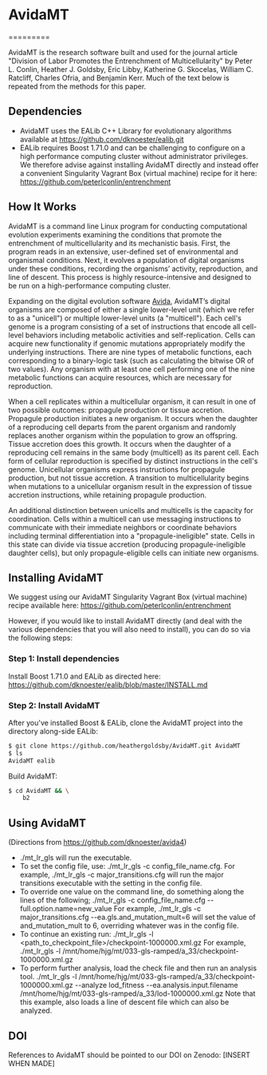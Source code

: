 # AvidaMT
=========

AvidaMT is the research software built and used for the journal article "Division of Labor Promotes the Entrenchment of Multicellularity" by Peter L. Conlin, Heather J. Goldsby, Eric Libby, Katherine G. Skocelas, William C. Ratcliff, Charles Ofria, and Benjamin Kerr.  Much of the text below is repeated from the methods for this paper.


## Dependencies
* AvidaMT uses the EALib C++ Library for evolutionary algorithms available at https://github.com/dknoester/ealib.git
* EALib requires Boost 1.71.0 and can be challenging to configure on a high performance computing cluster without administrator privileges. We therefore advise against installing AvidaMT directly and instead offer a convenient Singularity Vagrant Box (virtual machine) recipe for it here: https://github.com/peterlconlin/entrenchment


## How It Works
AvidaMT is a command line Linux program for conducting computational evolution experiments examining the conditions that promote the entrenchment of multicellularity and its mechanistic basis. First, the program reads in an extensive, user-defined set of environmental and organismal conditions. Next, it evolves a population of digital organisms under these conditions, recording the organisms’ activity, reproduction, and line of descent. This process is highly resource-intensive and designed to be run on a high-performance computing cluster.

Expanding on the digital evolution software [Avida](https://en.wikipedia.org/wiki/Avida_(software)), AvidaMT’s digital organisms are composed of either a single lower-level unit (which we refer to as a "unicell") or multiple lower-level units (a "multicell"). Each cell's genome is a program consisting of a set of instructions that encode all cell-level behaviors including metabolic activities and self-replication. Cells can acquire new functionality if genomic mutations appropriately modify the underlying instructions. There are nine types of metabolic functions, each corresponding to a binary-logic task (such as calculating the bitwise OR of two values). Any organism with at least one cell performing one of the nine metabolic functions can acquire resources, which are necessary for reproduction.

When a cell replicates within a multicellular organism, it can result in one of two possible outcomes: propagule production or tissue accretion. Propagule production initiates a new organism. It occurs when the daughter of a reproducing cell departs from the parent organism and randomly replaces another organism within the population to grow an offspring. Tissue accretion does this growth. It occurs when the daughter of a reproducing cell remains in the same body (multicell) as its parent cell. Each form of cellular reproduction is specified by distinct instructions in the cell's genome. Unicellular organisms express instructions for propagule production, but not tissue accretion. A transition to multicellularity begins when mutations to a unicellular organism result in the expression of tissue accretion instructions, while retaining propagule production.

An additional distinction between unicells and multicells is the capacity for coordination. Cells within a multicell can use messaging instructions to communicate with their immediate neighbors or coordinate behaviors including terminal differentiation into a "propagule-ineligible" state. Cells in this state can divide via tissue accretion (producing propagule-ineligible daughter cells), but only propagule-eligible cells can initiate new organisms.


## Installing AvidaMT

We suggest using our AvidaMT Singularity Vagrant Box (virtual machine) recipe available here: https://github.com/peterlconlin/entrenchment

However, if you would like to install AvidaMT directly (and deal with the various dependencies that you will also need to install), you can do so via the following steps: 

### Step 1: Install dependencies
Install Boost 1.71.0 and EALib as directed here: https://github.com/dknoester/ealib/blob/master/INSTALL.md

### Step 2: Install AvidaMT
After you've installed Boost & EALib, clone the AvidaMT project into the directory along-side EALib:
```bash
$ git clone https://github.com/heathergoldsby/AvidaMT.git AvidaMT
$ ls
AvidaMT ealib
```

Build AvidaMT:
```bash
$ cd AvidaMT && \
    b2
```


## Using AvidaMT

(Directions from https://github.com/dknoester/avida4)

* ./mt_lr_gls will run the executable.
* To set the config file, use: ./mt_lr_gls -c config_file_name.cfg. For example, ./mt_lr_gls -c major_transitions.cfg will run the major transitions executable with the setting in the config file.
* To override one value on the command line, do something along the lines of the following; ./mt_lr_gls -c config_file_name.cfg --full.option.name=new_value For example, ./mt_lr_gls -c major_transitions.cfg --ea.gls.and_mutation_mult=6 will set the value of and_mutation_mult to 6, overriding whatever was in the config file.
* To continue an existing run: ./mt_lr_gls -l <path_to_checkpoint_file>/checkpoint-1000000.xml.gz For example, ./mt_lr_gls -l /mnt/home/hjg/mt/033-gls-ramped/a_33/checkpoint-1000000.xml.gz
* To perform further analysis, load the check file and then run an analysis tool. ./mt_lr_gls -l /mnt/home/hjg/mt/033-gls-ramped/a_33/checkpoint-1000000.xml.gz --analyze lod_fitness --ea.analysis.input.filename /mnt/home/hjg/mt/033-gls-ramped/a_33/lod-1000000.xml.gz Note that this example, also loads a line of descent file which can also be analyzed.


## DOI

References to AvidaMT should be pointed to our DOI on Zenodo: [INSERT WHEN MADE]
